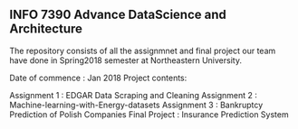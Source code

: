 ## INFO 7390 Advance DataScience and Architecture
The repository consists of all the assignmnet and final project our team have done in Spring2018 semester at Northeastern University.

Date of commence : Jan 2018
Project contents:

Assignment 1 : EDGAR Data Scraping and Cleaning
Assignment 2 : Machine-learning-with-Energy-datasets
Assignment 3 : Bankruptcy Prediction of Polish Companies
Final Project : Insurance Prediction System
